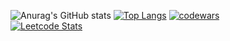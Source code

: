 ![Anurag's GitHub stats](https://github-readme-stats.vercel.app/api?username=natakers&hide_rank=true&count_private=true&show_icons=true&theme=vue)
[![Top Langs](https://github-readme-stats.vercel.app/api/top-langs/?username=natakers&layout=compact&theme=buefy)](https://github.com/anuraghazra/github-readme-stats)
[![codewars](https://www.codewars.com/users/natakers/badges/large)](https://www.codewars.com/users/natakers)   
[![Leetcode Stats](https://leetcard.jacoblin.cool/NataliaKers)](https://leetcode.com/NataliaKers)
